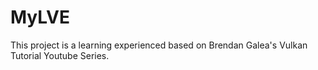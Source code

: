 # MyLVE
This project is a learning experienced based on Brendan Galea's Vulkan Tutorial Youtube Series.
